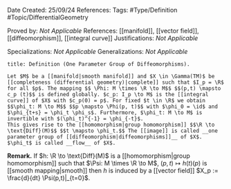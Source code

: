 <div class="topSpace"></div>

Date Created: 25/09/24
References: 
Tags: #Type/Definition #Topic/DifferentialGeometry

Proved by: <i>Not Applicable</i>
References: [[manifold]], [[vector field]], [[diffeomorphism]], [[integral curve]]
Justifications: <i>Not Applicable</i>

Specializations: <i>Not Applicable</i>
Generalizations: <i>Not Applicable</i>

``` ad-Definition
title: Definition (One Parameter Group of Diffeomorphisms).

Let $M$ be a [[manifold|smooth manifold]] and $X \in \Gamma(TM)$ be [[completeness (differential geometry)|complete]] such that $I_p = \R$ for all $p$. The mapping $$ \Phi: M \times \R \to M$$ $$(p,t) \mapsto c_p (t)$$ is defined globally. $c_p: I_p \to M$ is the [[integral curve]] of $X$ with $c_p(0) = p$. For fixed $t \in \R$ we obtain $$\phi_t: M \to M$$ $$p \mapsto \Phi(p, t)$$ with $\phi_0 = \id$ and $\phi_{t+s} = \phi_t \phi_s$. Furthermore, $\phi_t: M \to M$ is invertible with $(\phi_t)^{-1} = \phi_{-t}$.
This gives rise to the [[homomorphism|group homomorphism]] $$\R \to \text{Diff}(M)$$ $$t \mapsto \phi_t.$$ The [[image]] is called __one parameter group of [[diffeomorphism|diffeomorphisms]]__ of $X$. $\phi_t$ is called __flow__ of $X$.
```

**Remark.**
If $h: \R \to \text{Diff}(M)$ is a [[homomorphism|group homomorphism]] such that $\Psi: M \times \R \to M$, $(p,t) \mapsto h(t)(p)$ is [[smooth mapping|smooth]] then $h$ is induced by a [[vector field]] $X_p := \frac{d}{dt} \Psi(p,t)|_{t=0}$.